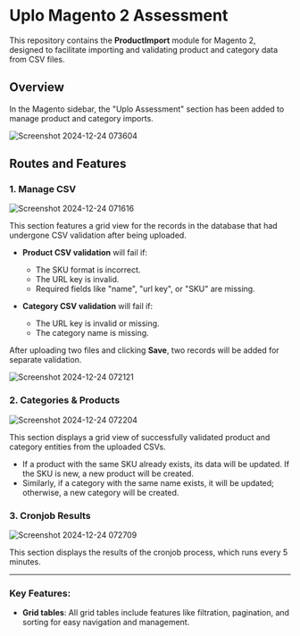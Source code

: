 # Uplo Magento 2 Assessment

This repository contains the **ProductImport** module for Magento 2, designed to facilitate importing and validating product and category data from CSV files.

## Overview
In the Magento sidebar, the "Uplo Assessment" section has been added to manage product and category imports.

![Screenshot 2024-12-24 073604](https://github.com/user-attachments/assets/00f6ce83-b7a3-4531-92ac-d2d0a138ed3b)

## Routes and Features

### 1. **Manage CSV**
![Screenshot 2024-12-24 071616](https://github.com/user-attachments/assets/1ae3d969-5a30-40c5-a6cd-8c5df6a4b42e)

This section features a grid view for the records in the database that had undergone CSV validation after being uploaded. 

- **Product CSV validation** will fail if:
  - The SKU format is incorrect.
  - The URL key is invalid.
  - Required fields like "name", "url key", or "SKU" are missing.

- **Category CSV validation** will fail if:
  - The URL key is invalid or missing.
  - The category name is missing.

After uploading two files and clicking **Save**, two records will be added for separate validation.

![Screenshot 2024-12-24 072121](https://github.com/user-attachments/assets/d06f4dcb-a4f7-4388-82e3-d9d5ffdbe6ac)

### 2. **Categories & Products**
![Screenshot 2024-12-24 072204](https://github.com/user-attachments/assets/8e8eeaf0-2288-492c-9701-3f9af51723fc)

This section displays a grid view of successfully validated product and category entities from the uploaded CSVs. 

- If a product with the same SKU already exists, its data will be updated. If the SKU is new, a new product will be created.
- Similarly, if a category with the same name exists, it will be updated; otherwise, a new category will be created.

### 3. **Cronjob Results**
![Screenshot 2024-12-24 072709](https://github.com/user-attachments/assets/06ffc81a-66a0-403f-a10e-1491012f0a8a)

This section displays the results of the cronjob process, which runs every 5 minutes.

---

### Key Features:
- **Grid tables**: All grid tables include features like filtration, pagination, and sorting for easy navigation and management.
